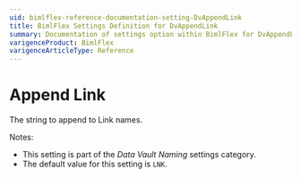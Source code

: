 ```yaml
---
uid: bimlflex-reference-documentation-setting-DvAppendLink
title: BimlFlex Settings Definition for DvAppendLink
summary: Documentation of settings option within BimlFlex for DvAppendLink
varigenceProduct: BimlFlex
varigenceArticleType: Reference
---
```


# Append Link

The string to append to Link names.

Notes:

* This setting is part of the *Data Vault Naming* settings category.
* The default value for this setting is `LNK`.